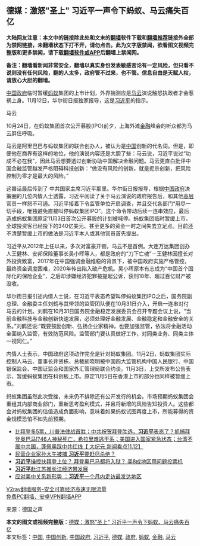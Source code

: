  <h2>德媒：激怒"圣上" 习近平一声令下蚂蚁、马云痛失百亿</h2> <p class="notice"><b>大陆网友注意：本文中的链接除此处和文末的<a href="https://github.com/bannedbook/fanqiang" >翻墙</a>软件下载和<a href="https://github.com/killgcd/justmysocks/blob/master/README.md">翻墙推荐</a>链接外全部为禁网链接，未翻墙状态下打不开，请勿点击。此为文字版禁闻，欲看图文视频完整版和更多禁闻，请下载<a href="https://github.com/bannedbook/fanqiang">翻墙软件或APP</a>后翻墙上禁闻网。</p><p>备注：翻墙看新闻非常安全，翻墙以真实身份发表敏感言论有一定风险，但只看不说则没有任何风险，翻的人太多，政府管不过来，也不管。信息自由是天赋人权，请放心大胆的翻墙。</b></p>  <div class="entry"> <p><span class='wp_keywordlink_affiliate'><a href="https://www.bannedbook.org/" title="中国" target="_blank">中国</a></span><a href="https://www.bannedbook.org/bnews/tag/%e6%94%bf%e5%ba%9c/" class="st_tag internal_tag" rel="tag" title="标签 政府 下的日志">政府</a>临时暂缓<a href="https://www.bannedbook.org/bnews/tag/%e8%9a%82%e8%9a%81/" class="st_tag internal_tag" rel="tag" title="标签 蚂蚁 下的日志">蚂蚁</a>集团的上市计划，外界揣测应是<a href="https://www.bannedbook.org/bnews/tag/%e9%a9%ac%e4%ba%91/" class="st_tag internal_tag" rel="tag" title="标签 马云 下的日志">马云</a>演说触怒执政者才会惹祸上身。11月12日，华尔街日报独家报导，这是<a href="https://www.bannedbook.org/bnews/tag/%e4%b9%a0%e8%bf%91%e5%b9%b3/" class="st_tag internal_tag" rel="tag" title="标签 习近平 下的日志">习近平</a>的指示。</p> <p></p> <p>马云</p>  <p>10月24日，在蚂蚁集团首次公开募股(IPO)前夕，上海外滩<a href="https://www.bannedbook.org/bnews/tag/%E9%87%91%E8%9E%8D/" class="st_tag internal_tag" rel="tag" title="标签 金融 下的日志">金融</a>峰会的听众都为马云屏住呼吸。</p> <p>马云是阿里巴巴与蚂蚁集团的联合创办人，被认为是<a href="https://www.bannedbook.org/bnews/tag/%E4%B8%AD%E5%9B%BD/" class="st_tag internal_tag" rel="tag" title="标签 中国 下的日志">中国</a>创新的代名词。但是，即便他在商界有这样的地位，他的演说内容还是大胆了些：马云说，习近平说过“功成不必在我”，因此马云想要透过创新协助中国解决金融问题。马云更直白批评中国金融监管越发严格阻碍科技创新：“做没有风险的创新，就是扼杀创新，把风险控制为零才是最大的风险。”</p> <p>这番话最后传到了 中共国家主席习近平那里。华尔街日报报导，根据<a href="https://www.bannedbook.org/bnews/tag/%e4%b8%ad%e5%9b%bd%e6%94%bf%e5%ba%9c/" class="st_tag internal_tag" rel="tag" title="标签 中国政府 下的日志">中国政府</a>决策圈的几位内情人士透露，习近平阅读了关于马云演说的政府报告后，和其他<span class='wp_keywordlink_affiliate'><a href="https://www.bannedbook.org/bnews/ccpdope/" title="中共高层内幕" target="_blank">高层</a></span>官员一样怒不可遏。习近平接着下令监管单位开启调查，并且交代各部门“用尽一切手段，唯独避免直接叫停蚂蚁集团IPO”。这个命令带动后续一连串效应，最后造成蚂蚁集团原定11月3日首次公开募股的计划被喊停。蚂蚁集团临时暂缓上市，全球投资客已经投下的340亿美元、甚至更多的资金一时之间失去立足点。目前还不清楚暂缓上市的做法是习近平本人或其他官员首先提出。</p>  <p>习近平从2012年上任以来，多次对富豪开铡，马云不是首例。大连万达集团创办人王健林、安邦保险董事长吴小晖等人，都是政府的“刀下亡魂”－王健林因擅长对外投资致富，2017年在中国强调金融维稳的背景下，被中国政府实施严格管控，最终资金调度困难，2020年传出陷入破产危机。吴小晖原本有志成为“中国首个国际化的保险企业”，之后却涉嫌经济犯罪被提起公诉，获刑18年、超过百亿财产被没收。</p> <p>华尔街日报引述内情人士说，在习近平表态希望叫停蚂蚁集团IPO之后，国务院副总理、金融委主任刘鹤与其带领的监管团队便在10月31日介入，开启一连串对付马云的计划。刘鹤在10月31日国务院金融稳定发展委员会召开专题会议上说，“当前金融科技与金融创新快速发展，必须处理好金融发展、金融稳定和金融安全的关系。”刘鹤还说:“既要鼓励创新、弘扬企业家精神，也要加强监管，依法将金融活动全面纳入监管，有效防范风险。监管部门要认真做好工作，对同类业务、同类主体一视同仁。”</p> <p>内情人士表示，中国政府这项动作完全是针对蚂蚁集团。11月2日，蚂蚁集团实际控制人马云、董事长井贤栋、总裁胡晓明被中国四大监管机构中国人民银行、中国银保监会、中国证监会和国家外汇管理局联合约谈。11月3日，上交所发布公告表示，暂缓蚂蚁集团在科创板上市。原定11月5日在香港上市的部分也同样被暂缓上市。</p>  <p>蚂蚁集团虽然此次受挫，未来仍不排除还有公开发行的机会。市场预期蚂蚁集团会重组其内部商业部门，重新思考盈利模式，并且将新增的风险告知投资人。这些都会对蚂蚁集团的估值造成负面影响，意味着如果蚂蚁试图再度上市，所能募得的资金规模恐怕不如先前预期。</p> <ul class='op-related-articles' title='相关阅读'> <li><a href='https://www.bannedbook.org/bnews/bannedvideo/20201114/1430827.html' target='_blank'>比拜登多5票，川普法律战首胜；中共祝贺拜登胜选，<b>习近平</b>表态了？抓捕拜登奥巴马!?46人神秘死亡，希拉里难逃干系；美国进入国家紧急状态；台湾不属中共国，蓬佩奥踩中共红线【 大纪元 新闻看点11.12】</a></li> <li><a href='https://www.bannedbook.org/bnews/comments/20201114/1430802.html' target='_blank'>民营企业家孙大午被捕 <b>习近平</b>要赶尽杀绝？</a></li> <li><a href='https://www.bannedbook.org/bnews/topimagenews/20201114/1430698.html' target='_blank'><b>习近平</b>操控扶拜登上位？ 拜登奥巴马都将入狱？ 美8成地区用问题投票机</a></li> <li><a href='https://www.bannedbook.org/bnews/headline/20201114/1430648.html' target='_blank'><b>习近平</b>赴江苏推长江经济带发展</a></li> <li><a href='https://www.bannedbook.org/bnews/headline/20201113/1430625.html' target='_blank'>应对美中关系新形势 ：<b>习近平</b>一个月内走访最发达地区</a></li> </ul> <p class="texttj"> <a href="https://www.bannedbook.org/forum23/topic22702.html" target="_blank">V2ray翻墙服务-安全可靠经济高速无限流量</a><br/> <a href="https://github.com/bannedbook/fanqiang/wiki/%E7%A6%81%E9%97%BB%E7%BD%91%E5%AE%89%E5%8D%93%E7%BF%BB%E5%A2%99%E6%96%B0%E9%97%BBAPP" target="_blank">免费PC翻墙、安卓VPN翻墙APP</a></p><p> 来源：德国之声 </p><a name='sharetosocial'></a>       <div><b>本文的图文或视频完整版</b>：<a href='https://www.bannedbook.org/bnews/comments/20201114/1430853.html'>德媒：激怒&#8221;圣上&#8221; 习近平一声令下蚂蚁、马云痛失百亿</a></div>  </div><!--END ENTRY--> <div class="postfooter"> <div>本文标签：<a href="https://www.bannedbook.org/bnews/tag/%E4%B8%AD%E5%9B%BD/" rel="tag">中国</a>, <a href="https://www.bannedbook.org/bnews/tag/%e4%b8%ad%e5%9b%bd%e5%88%9b%e6%96%b0/" rel="tag">中国创新</a>, <a href="https://www.bannedbook.org/bnews/tag/%e4%b8%ad%e5%9b%bd%e6%94%bf%e5%ba%9c/" rel="tag">中国政府</a>, <a href="https://www.bannedbook.org/bnews/tag/%e4%b9%a0%e8%bf%91%e5%b9%b3/" rel="tag">习近平</a>, <a href="https://www.bannedbook.org/bnews/tag/%e5%be%b7%e5%aa%92/" rel="tag">德媒</a>, <a href="https://www.bannedbook.org/bnews/tag/%e6%94%bf%e5%ba%9c/" rel="tag">政府</a>, <a href="https://www.bannedbook.org/bnews/tag/%e8%9a%82%e8%9a%81/" rel="tag">蚂蚁</a>, <a href="https://www.bannedbook.org/bnews/tag/%E9%87%91%E8%9E%8D/" rel="tag">金融</a>, <a href="https://www.bannedbook.org/bnews/tag/%e9%a9%ac%e4%ba%91/" rel="tag">马云</a></div>  </div><!--END POSTFOOTER--> 